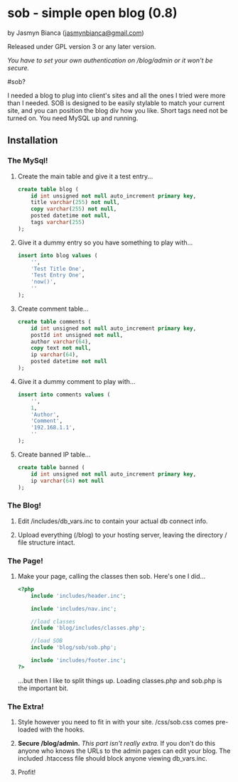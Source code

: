 sob - simple open blog (0.8)
============================

by Jasmyn Bianca (jasmynbianca@gmail.com)

Released under GPL version 3 or any later version.

*You have to set your own authentication on /blog/admin or it won't be secure.*

#sob?

I needed a blog to plug into client's sites and all the ones I tried were more than I needed.
SOB is designed to be easily stylable to match your current site, and you can position the blog div how you like.
Short tags need not be turned on. You need MySQL up and running.

## Installation

### The MySql!

1. Create the main table and give it a test entry...
    ```sql
    create table blog (
        id int unsigned not null auto_increment primary key,
        title varchar(255) not null,
        copy varchar(255) not null,
        posted datetime not null,
        tags varchar(255)
    );
    ```

2. Give it a dummy entry so you have something to play with...
    ```sql
    insert into blog values (
        '',
        'Test Title One',
        'Test Entry One',
        'now()',
        ''
    );
    ```

3. Create comment table...
    ```sql
    create table comments (
        id int unsigned not null auto_increment primary key,
        postId int unsigned not null,
        author varchar(64),
        copy text not null,
        ip varchar(64),
        posted datetime not null
    );
    ```

4. Give it a dummy comment to play with...
    ```sql
    insert into comments values (
        '',
        1,
        'Author',
        'Comment',
        '192.168.1.1',
        ''
    );
    ```

5. Create banned IP table...
    ```sql
    create table banned (
        id int unsigned not null auto_increment primary key,
        ip varchar(64) not null
    );
    ```

### The Blog!

1. Edit /includes/db_vars.inc to contain your actual db connect info.

2. Upload everything (/blog) to your hosting server, leaving the directory / file structure intact.

### The Page!

1. Make your page, calling the classes then sob. Here's one I did...
    ```php
    <?php
        include 'includes/header.inc';

        include 'includes/nav.inc';

        //load classes
        include 'blog/includes/classes.php';

        //load SOB
        include	'blog/sob/sob.php';

        include 'includes/footer.inc';
    ?>
    ```

    ...but then I like to split things up. Loading classes.php and sob.php is the important bit.

### The Extra!

1. Style however you need to fit in with your site. /css/sob.css comes pre-loaded with the hooks.

2. **Secure /blog/admin.** *This part isn't really extra.* If you don't do this anyone who knows the URLs to the admin pages can edit your blog. The included .htaccess file should block anyone viewing db_vars.inc.

3. Profit!
